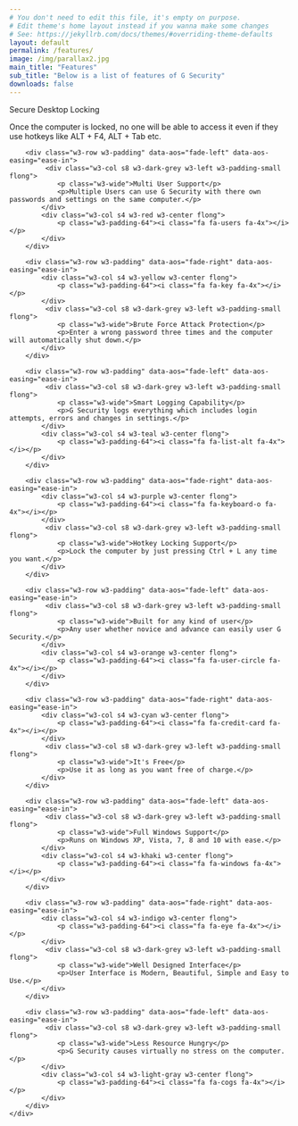 ```yaml
---
# You don't need to edit this file, it's empty on purpose.
# Edit theme's home layout instead if you wanna make some changes
# See: https://jekyllrb.com/docs/themes/#overriding-theme-defaults
layout: default
permalink: /features/
image: /img/parallax2.jpg
main_title: "Features"
sub_title: "Below is a list of features of G Security"
downloads: false
---
```


<div class="w3-display-container w3-padding-64 w3-gray w3-opacity-min">
	<div class="w3-container">
		<div class="w3-row w3-padding" data-aos="fade-right" data-aos-easing="ease-in">
			<div class="w3-col s4 w3-green w3-center flong">
				<p class="w3-padding-64"><i class="fa fa-shield fa-4x"></i></p>
			</div>
			 <div class="w3-col s8 w3-dark-grey w3-left w3-padding-small flong">
				<p class="w3-wide">Secure Desktop Locking</p>
				<p>Once the computer is locked, no one will be able to access it even if they use hotkeys like ALT + F4, ALT + Tab etc.</p>
			</div>
		</div>
		
		<div class="w3-row w3-padding" data-aos="fade-left" data-aos-easing="ease-in">
			 <div class="w3-col s8 w3-dark-grey w3-left w3-padding-small flong">
				<p class="w3-wide">Multi User Support</p>
				<p>Multiple Users can use G Security with there own passwords and settings on the same computer.</p>
			</div>
			<div class="w3-col s4 w3-red w3-center flong">
				<p class="w3-padding-64"><i class="fa fa-users fa-4x"></i></p>
			</div>
		</div>
		
		<div class="w3-row w3-padding" data-aos="fade-right" data-aos-easing="ease-in">
			<div class="w3-col s4 w3-yellow w3-center flong">
				<p class="w3-padding-64"><i class="fa fa-key fa-4x"></i></p>
			</div>
			 <div class="w3-col s8 w3-dark-grey w3-left w3-padding-small flong">
				<p class="w3-wide">Brute Force Attack Protection</p>
				<p>Enter a wrong password three times and the computer will automatically shut down.</p>
			</div>
		</div>
		
		<div class="w3-row w3-padding" data-aos="fade-left" data-aos-easing="ease-in">
			 <div class="w3-col s8 w3-dark-grey w3-left w3-padding-small flong">
				<p class="w3-wide">Smart Logging Capability</p>
				<p>G Security logs everything which includes login attempts, errors and changes in settings.</p>
			</div>
			<div class="w3-col s4 w3-teal w3-center flong">
				<p class="w3-padding-64"><i class="fa fa-list-alt fa-4x"></i></p>
			</div>
		</div>
		
		<div class="w3-row w3-padding" data-aos="fade-right" data-aos-easing="ease-in">
			<div class="w3-col s4 w3-purple w3-center flong">
				<p class="w3-padding-64"><i class="fa fa-keyboard-o fa-4x"></i></p>
			</div>
			 <div class="w3-col s8 w3-dark-grey w3-left w3-padding-small flong">
				<p class="w3-wide">Hotkey Locking Support</p>
				<p>Lock the computer by just pressing Ctrl + L any time you want.</p>
			</div>
		</div>
		
		<div class="w3-row w3-padding" data-aos="fade-left" data-aos-easing="ease-in">
			 <div class="w3-col s8 w3-dark-grey w3-left w3-padding-small flong">
				<p class="w3-wide">Built for any kind of user</p>
				<p>Any user whether novice and advance can easily user G Security.</p>
			</div>
			<div class="w3-col s4 w3-orange w3-center flong">
				<p class="w3-padding-64"><i class="fa fa-user-circle fa-4x"></i></p>
			</div>
		</div>
		
		<div class="w3-row w3-padding" data-aos="fade-right" data-aos-easing="ease-in">
			<div class="w3-col s4 w3-cyan w3-center flong">
				<p class="w3-padding-64"><i class="fa fa-credit-card fa-4x"></i></p>
			</div>
			 <div class="w3-col s8 w3-dark-grey w3-left w3-padding-small flong">
				<p class="w3-wide">It's Free</p>
				<p>Use it as long as you want free of charge.</p>
			</div>
		</div>
		
		<div class="w3-row w3-padding" data-aos="fade-left" data-aos-easing="ease-in">
			 <div class="w3-col s8 w3-dark-grey w3-left w3-padding-small flong">
				<p class="w3-wide">Full Windows Support</p>
				<p>Runs on Windows XP, Vista, 7, 8 and 10 with ease.</p>
			</div>
			<div class="w3-col s4 w3-khaki w3-center flong">
				<p class="w3-padding-64"><i class="fa fa-windows fa-4x"></i></p>
			</div>
		</div>
		
		<div class="w3-row w3-padding" data-aos="fade-right" data-aos-easing="ease-in">
			<div class="w3-col s4 w3-indigo w3-center flong">
				<p class="w3-padding-64"><i class="fa fa-eye fa-4x"></i></p>
			</div>
			 <div class="w3-col s8 w3-dark-grey w3-left w3-padding-small flong">
				<p class="w3-wide">Well Designed Interface</p>
				<p>User Interface is Modern, Beautiful, Simple and Easy to Use.</p>
			</div>
		</div>
		
		<div class="w3-row w3-padding" data-aos="fade-left" data-aos-easing="ease-in">
			 <div class="w3-col s8 w3-dark-grey w3-left w3-padding-small flong">
				<p class="w3-wide">Less Resource Hungry</p>
				<p>G Security causes virtually no stress on the computer.</p>
			</div>
			<div class="w3-col s4 w3-light-gray w3-center flong">
				<p class="w3-padding-64"><i class="fa fa-cogs fa-4x"></i></p>
			</div>
		</div>
	</div>
</div>